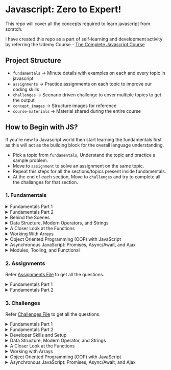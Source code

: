 # Javascript: Zero to Expert!

This repo will cover all the concepts required to learn javascript from scratch.

I have created this repo as a part of self-learning and development activity by referring the Udemy Course - [The Complete Javascript Course](https://www.udemy.com/course/the-complete-javascript-course)

## Project Structure

-   `fundamentals` → Minute details with examples on each and every topic in javascript
-   `assignments` → Practice assignments on each topic to improve our coding skills
-   `challenges` → Scenario driven challenge to cover multiple topics to get the output
-   `concept_images` → Structure images for reference
-   `course-materials` → Material shared during the entire course

## How to Begin with JS?

If you're new to Javascript world then start learning the fundamentals first as this will act as the building block for the overall language understanding.

-   Pick a topic from `fundamentals`, Understand the topic and practice a sample problem.
-   Move to `assignment` to solve an assignment on the same topic.
-   Repeat this steps for all the sections/topics present inside fundamentals.
-   At the end of each section, Move to `challenges` and try to complete all the challanges for that section.

### 1. Fundamentals

<details>
  <summary>Fundamentals Part 1</summary>

#### List of topics coverd under this section:

-   [Intro to Javascript](https://github.com/kunalashar25/learn-javascript/blob/master/fundamentals/js_fundamentals_part_1/introduction/intro.txt)
-   [Linking a Javascript File](https://github.com/kunalashar25/learn-javascript/tree/master/fundamentals/js_fundamentals_part_1/link_a_js_file)
-   [Values and Variables](https://github.com/kunalashar25/learn-javascript/blob/master/fundamentals/js_fundamentals_part_1/values_and_variables/script.js)
-   [Data Types](https://github.com/kunalashar25/learn-javascript/tree/master/fundamentals/js_fundamentals_part_1/data_types)
-   [let, const, and var](https://github.com/kunalashar25/learn-javascript/tree/master/fundamentals/js_fundamentals_part_1/declaring_variables)
-   [Basic Operators](https://github.com/kunalashar25/learn-javascript/tree/master/fundamentals/js_fundamentals_part_1/basic_operators)
-   [Operator Precedence](https://github.com/kunalashar25/learn-javascript/tree/master/fundamentals/js_fundamentals_part_1/operator_precedence)
-   [String and Template Literals](https://github.com/kunalashar25/learn-javascript/tree/master/fundamentals/js_fundamentals_part_1/strings_and_template_literals)
-   [if-else Statement](https://github.com/kunalashar25/learn-javascript/tree/master/fundamentals/js_fundamentals_part_1/if_else)
-   [Type Conversion and Coercion](https://github.com/kunalashar25/learn-javascript/tree/master/fundamentals/js_fundamentals_part_1/type_conversion_and_coercion)
-   [Truthy and Falsy Values](https://github.com/kunalashar25/learn-javascript/tree/master/fundamentals/js_fundamentals_part_1/truthy_and_falsy_values)
-   [== vs ===](https://github.com/kunalashar25/learn-javascript/tree/master/fundamentals/js_fundamentals_part_1/equality_operators)
-   [Boolean Logic](https://github.com/kunalashar25/learn-javascript/tree/master/fundamentals/js_fundamentals_part_1/boolean_logic)
-   [Logical Operators](https://github.com/kunalashar25/learn-javascript/tree/master/fundamentals/js_fundamentals_part_1/logical_operators)
-   [Switch Statement](https://github.com/kunalashar25/learn-javascript/tree/master/fundamentals/js_fundamentals_part_1/switch_statement)
-   [Conditional Operator](https://github.com/kunalashar25/learn-javascript/tree/master/fundamentals/js_fundamentals_part_1/conditional_operator)
</details>

<details>
  <summary>Fundamentals Part 2</summary>

#### List of topics coverd under this section:

-   [Strict Mode](https://github.com/kunalashar25/learn-javascript/tree/master/fundamentals/js_fundamentals_part_2/strict_mode)
-   [Functions](https://github.com/kunalashar25/learn-javascript/tree/master/fundamentals/js_fundamentals_part_2/functions)
-   [Function Declaration vs Expressions](https://github.com/kunalashar25/learn-javascript/tree/master/fundamentals/js_fundamentals_part_2/function_declaration_vs_expressions)
-   [Arrow Functions](https://github.com/kunalashar25/learn-javascript/tree/master/fundamentals/js_fundamentals_part_2/arrow_functions)
-   [Function Calling Functions](https://github.com/kunalashar25/learn-javascript/tree/master/fundamentals/js_fundamentals_part_2/functions_calling_functions)
-   [Reviewing Functions](https://github.com/kunalashar25/learn-javascript/tree/master/fundamentals/js_fundamentals_part_2/reviewing_functions)
-   [Arrays Introduction](https://github.com/kunalashar25/learn-javascript/tree/master/fundamentals/js_fundamentals_part_2/array_introduction)
-   [Basic Array Operations](https://github.com/kunalashar25/learn-javascript/tree/master/fundamentals/js_fundamentals_part_2/basic_array_operation)
-   [Introduction to Objects](https://github.com/kunalashar25/learn-javascript/tree/master/fundamentals/js_fundamentals_part_2/introduction_to_objects)
-   [Dot vs Bracket Notations](https://github.com/kunalashar25/learn-javascript/tree/master/fundamentals/js_fundamentals_part_2/dot_vs_bracket_notation)
-   [Object Methods](https://github.com/kunalashar25/learn-javascript/tree/master/fundamentals/js_fundamentals_part_2/object_methods)
-   [for Loop](https://github.com/kunalashar25/learn-javascript/tree/master/fundamentals/js_fundamentals_part_2/for_loop)
-   [Loop Arrays, Continue, and Break](https://github.com/kunalashar25/learn-javascript/tree/master/fundamentals/js_fundamentals_part_2/looping_array_break_and_continue)
-   [Loop Backwards and Nested Loops](https://github.com/kunalashar25/learn-javascript/tree/master/fundamentals/js_fundamentals_part_2/loop_backwards_and_nested_loops)
-   [While Loop](https://github.com/kunalashar25/learn-javascript/tree/master/fundamentals/js_fundamentals_part_2/while_loop)
</details>

<details>
  <summary>Behind the Scenes</summary>

#### List of topics coverd under this section:

-   [Javascript High-level Overview](https://github.com/kunalashar25/learn-javascript/blob/master/fundamentals/js_behind_the_scenes/high_level_overview/overview.txt)
-   [JS Engine and Runtime](https://github.com/kunalashar25/learn-javascript/blob/master/fundamentals/js_behind_the_scenes/engine_and_runtime/engine_and_runtime.txt)
-   [Execution Context and Call Stack](https://github.com/kunalashar25/learn-javascript/blob/master/fundamentals/js_behind_the_scenes/execution_context_and_call_stack/execution_context_and_call_stack.txt)
-   [Scope and Scope Chain](https://github.com/kunalashar25/learn-javascript/blob/master/fundamentals/js_behind_the_scenes/scope_and_scope_chain/scope_and_scope_chain.txt)
-   [Scoping in Practice](https://github.com/kunalashar25/learn-javascript/tree/master/fundamentals/js_behind_the_scenes/scoping_in_practice)
-   [Hoisting and TDZ](https://github.com/kunalashar25/learn-javascript/blob/master/fundamentals/js_behind_the_scenes/hoisting_and_tdz/hoisting_and_tdz.txt)
-   [this Keyword](https://github.com/kunalashar25/learn-javascript/tree/master/fundamentals/js_behind_the_scenes/this_keyword)
-   [Regular vs Arrow Functions](https://github.com/kunalashar25/learn-javascript/tree/master/fundamentals/js_behind_the_scenes/regular_vs_arrow_functions)
-   [primitives vs Objects](https://github.com/kunalashar25/learn-javascript/tree/master/fundamentals/js_behind_the_scenes/primitives_vs_objects)

</details>

<details>
  <summary>Data Structure, Modern Operators, and Strings</summary>

#### List of topics coverd under this section:

-   [Destructuring Arrays](https://github.com/kunalashar25/learn-javascript/tree/master/fundamentals/data_structure_modern_operators_and_strings/destructuring_arrays)
-   [Destructuring Objects](https://github.com/kunalashar25/learn-javascript/tree/master/fundamentals/data_structure_modern_operators_and_strings/destructuring_objects)
-   [Spread Operator](https://github.com/kunalashar25/learn-javascript/tree/master/fundamentals/data_structure_modern_operators_and_strings/spread_operator)
-   [Rest Patterns and Parameters](https://github.com/kunalashar25/learn-javascript/tree/master/fundamentals/data_structure_modern_operators_and_strings/rest_patterns_and_parameters)
-   [Short Circuiting - && and ||](https://github.com/kunalashar25/learn-javascript/tree/master/fundamentals/data_structure_modern_operators_and_strings/short_circuiting)
-   [Nullish Coalescing Operator - ??](https://github.com/kunalashar25/learn-javascript/tree/master/fundamentals/data_structure_modern_operators_and_strings/nullish_coalescing_operator)
-   [Looping Arrays - for of loop](https://github.com/kunalashar25/learn-javascript/tree/master/fundamentals/data_structure_modern_operators_and_strings/looping_arrays_for_of_loop)
-   [Enhanced Object Literals](https://github.com/kunalashar25/learn-javascript/tree/master/fundamentals/data_structure_modern_operators_and_strings/enhanced_object_literals)
-   [Optional Chaining Operator ?.](https://github.com/kunalashar25/learn-javascript/tree/master/fundamentals/data_structure_modern_operators_and_strings/optional_chaining)
-   [Looping Objects - keys, values, and entries](https://github.com/kunalashar25/learn-javascript/tree/master/fundamentals/data_structure_modern_operators_and_strings/looping_objects)
-   [Sets](https://github.com/kunalashar25/learn-javascript/tree/master/fundamentals/data_structure_modern_operators_and_strings/sets)
-   [Maps - Fundamentals](https://github.com/kunalashar25/learn-javascript/tree/master/fundamentals/data_structure_modern_operators_and_strings/maps/fundamentals)
-   [Maps - Iterations](https://github.com/kunalashar25/learn-javascript/tree/master/fundamentals/data_structure_modern_operators_and_strings/maps/iterations)
-   [Data Structure to Use](https://github.com/kunalashar25/learn-javascript/tree/master/fundamentals/data_structure_modern_operators_and_strings/data_structure_to_use)
-   [Working with Strings - Part 1](https://github.com/kunalashar25/learn-javascript/tree/master/fundamentals/data_structure_modern_operators_and_strings/working_with_strings/part_1)
-   [Working with Strings - Part 2](https://github.com/kunalashar25/learn-javascript/tree/master/fundamentals/data_structure_modern_operators_and_strings/working_with_strings/part_2)
-   [Working with Strings - Part 3](https://github.com/kunalashar25/learn-javascript/tree/master/fundamentals/data_structure_modern_operators_and_strings/working_with_strings/part_3)
-   [Working with Strings - Paractice Methods](https://github.com/kunalashar25/learn-javascript/tree/master/fundamentals/data_structure_modern_operators_and_strings/working_with_strings/method_practice)
</details>

<details>
  <summary>A Closer Look at the Functions</summary>

#### List of topics coverd under this section:

-   [Defaulting Parameters](https://github.com/kunalashar25/learn-javascript/tree/master/fundamentals/closer_look_at_functions/default_parameters)
-   [How Passing Argument Works - Value vs Reference](https://github.com/kunalashar25/learn-javascript/tree/master/fundamentals/closer_look_at_functions/passing_argument_value_vs_reference)
-   [First Class and Higher Order Functions](https://github.com/kunalashar25/learn-javascript/tree/master/fundamentals/closer_look_at_functions/first_class_and_high_order_functions)
-   [Functions Accepting Callback Functions](https://github.com/kunalashar25/learn-javascript/tree/master/fundamentals/closer_look_at_functions/functions_accepting_callback_functions)
-   [Functions Returning Functions](https://github.com/kunalashar25/learn-javascript/tree/master/fundamentals/closer_look_at_functions/functions_returning_functions)
-   [The Call and Apply methods](https://github.com/kunalashar25/learn-javascript/tree/master/fundamentals/closer_look_at_functions/the_call_and_apply_methods)
-   [The Bind Method](https://github.com/kunalashar25/learn-javascript/tree/master/fundamentals/closer_look_at_functions/the_bind_method)
-   [Immediately Invoked Function Expressions - IIFE](https://github.com/kunalashar25/learn-javascript/tree/master/fundamentals/closer_look_at_functions/immediately_invoked_function_expressions)
-   [Closures](https://github.com/kunalashar25/learn-javascript/tree/master/fundamentals/closer_look_at_functions/closures)
-   [More Closures Examples](https://github.com/kunalashar25/learn-javascript/tree/master/fundamentals/closer_look_at_functions/closures/more_closure_examples)
</details>

<details>
  <summary>Working With Arrays</summary>

#### List of topics coverd under this section:

-   [Simple Array Methods](https://github.com/kunalashar25/learn-javascript/tree/master/fundamentals/working_with_arrays/simple_array_methods)
-   [Looping Arrays - forEach](https://github.com/kunalashar25/learn-javascript/tree/master/fundamentals/working_with_arrays/looping_arrays_for_each)
-   [forEach with Map and Set](https://github.com/kunalashar25/learn-javascript/tree/master/fundamentals/working_with_arrays/for_each_with_map_and_set)
-   [Project Bankist App](https://github.com/kunalashar25/learn-javascript/tree/master/fundamentals/working_with_arrays/project_bankist_app)
-   [Creating DOM Elements](https://github.com/kunalashar25/learn-javascript/tree/master/fundamentals/working_with_arrays/creating_dom_elements)
-   [Data Transformation: Map, Filter, Reduce](https://github.com/kunalashar25/learn-javascript/tree/master/fundamentals/working_with_arrays/data_transformation_map_filter_reduce)
-   [The Map Method](https://github.com/kunalashar25/learn-javascript/tree/master/fundamentals/working_with_arrays/the_map_method)
-   [Computing Usernames](https://github.com/kunalashar25/learn-javascript/tree/master/fundamentals/working_with_arrays/computing_usernames)
-   [The Filter Method](https://github.com/kunalashar25/learn-javascript/tree/master/fundamentals/working_with_arrays/the_filter_method)
-   [The Reduce Method](https://github.com/kunalashar25/learn-javascript/tree/master/fundamentals/working_with_arrays/the_reduce_method)
-   [The Magic of Chaining Method](https://github.com/kunalashar25/learn-javascript/tree/master/fundamentals/working_with_arrays/the_magic_of_chaining_methods)
-   [The Find Method](https://github.com/kunalashar25/learn-javascript/tree/master/fundamentals/working_with_arrays/the_find_method)
-   [Implement Login](https://github.com/kunalashar25/learn-javascript/tree/master/fundamentals/working_with_arrays/implement_login)
-   [Implement Transfers](https://github.com/kunalashar25/learn-javascript/tree/master/fundamentals/working_with_arrays/implement_transfers)
-   [The FindIndex Method](https://github.com/kunalashar25/learn-javascript/tree/master/fundamentals/working_with_arrays/the_findindex_method)
-   [Some and Every](https://github.com/kunalashar25/learn-javascript/tree/master/fundamentals/working_with_arrays/some_and_every)
-   [flat and flatMap](https://github.com/kunalashar25/learn-javascript/tree/master/fundamentals/working_with_arrays/flat_and_flatMap)
-   [Sorting Arrays](https://github.com/kunalashar25/learn-javascript/tree/master/fundamentals/working_with_arrays/sorting_arrays)
-   [More ways of Creating and Filling Arrays](https://github.com/kunalashar25/learn-javascript/tree/master/fundamentals/working_with_arrays/more_ways_of_creating_and_filling_arrays)
-   [Which Array method to use?](https://github.com/kunalashar25/learn-javascript/tree/master/fundamentals/working_with_arrays/which_array_method_to_use)
-   [Method Practice](https://github.com/kunalashar25/learn-javascript/tree/master/fundamentals/working_with_arrays/methods_practice)
</details>

<details>
  <summary>Object Oriented Programming (OOP) with JavaScript</summary>

#### List of topics coverd under this section:

-   [What is OOP?](https://github.com/kunalashar25/learn-javascript/tree/master/fundamentals/oop_with_js/what_is_oop)
-   [OOP in JavaScript](https://github.com/kunalashar25/learn-javascript/tree/master/fundamentals/oop_with_js/oop_in_javascript)
-   [Constructor Functions and the new operator](https://github.com/kunalashar25/learn-javascript/tree/master/fundamentals/oop_with_js/constructor_functions_and_new_operator)
-   [Prototypes](https://github.com/kunalashar25/learn-javascript/tree/master/fundamentals/oop_with_js/prototypes)
-   [Prototypal Inheritance and Prototypal Chain](https://github.com/kunalashar25/learn-javascript/tree/master/fundamentals/oop_with_js/prototypal_inheritance_and_prototype_change) : Capture clear picture later.
-   [Prototype Inheritance on built-in Objectes](https://github.com/kunalashar25/learn-javascript/tree/master/fundamentals/oop_with_js/prototype_inheritance_on_built_in_objects)
-   [ES6 Classes](https://github.com/kunalashar25/learn-javascript/tree/master/fundamentals/oop_with_js/es6_classes)
-   [Setters and Getters](https://github.com/kunalashar25/learn-javascript/tree/master/fundamentals/oop_with_js/setters_and_getters)
-   [Static Methods](https://github.com/kunalashar25/learn-javascript/tree/master/fundamentals/oop_with_js/static_methods)
-   [Object.create()](https://github.com/kunalashar25/learn-javascript/tree/master/fundamentals/oop_with_js/object_create)
-   [Inheritance between Classes: Constuctor Functions](https://github.com/kunalashar25/learn-javascript/tree/master/fundamentals/oop_with_js/inheritance_between_classes/constructor_functions)
-   [Inheritance between Classes: ES6 Classes](https://github.com/kunalashar25/learn-javascript/tree/master/fundamentals/oop_with_js/inheritance_between_classes/es6_classes)
-   [Inheritance between Classes: Object.create()](https://github.com/kunalashar25/learn-javascript/tree/master/fundamentals/oop_with_js/inheritance_between_classes/object_create)
-   [Another Class Example](https://github.com/kunalashar25/learn-javascript/tree/master/fundamentals/oop_with_js/another_class_example)
-   [Encapsulation: Protected Properties and Methods](https://github.com/kunalashar25/learn-javascript/tree/master/fundamentals/oop_with_js/encapsulation/protected_properties_and_methods)
-   [Encapsulation: Private Class Fields and Methods](https://github.com/kunalashar25/learn-javascript/tree/master/fundamentals/oop_with_js/encapsulation/private_class_fields_and_methods)
-   [Chaining Methods](https://github.com/kunalashar25/learn-javascript/tree/master/fundamentals/oop_with_js/chaining_methods)
</details>

<details>
  <summary>Asynchronous JavaScript: Promises, Async/Await, and Ajax</summary>

#### List of topics coverd under this section:

-   [Async JS, Ajax, and API](https://github.com/kunalashar25/learn-javascript/tree/master/fundamentals/asynchronous_javascript/async_js_ajax_api)
-   [First AJAX call: XMLHTTPREQUEST](https://github.com/kunalashar25/learn-javascript/tree/master/fundamentals/asynchronous_javascript/first_ajax_call)
-   [Callback Hell](https://github.com/kunalashar25/learn-javascript/tree/master/fundamentals/asynchronous_javascript/callback_hell)
-   [Promises and Fetch API](https://github.com/kunalashar25/learn-javascript/tree/master/fundamentals/asynchronous_javascript/promises_and_fetch_api)
-   [Consuming Promises](https://github.com/kunalashar25/learn-javascript/tree/master/fundamentals/asynchronous_javascript/consuming_promises)
-   [Chaining Promises](https://github.com/kunalashar25/learn-javascript/tree/master/fundamentals/asynchronous_javascript/chaining_promises)
-   [Handling Rejected Promises](https://github.com/kunalashar25/learn-javascript/tree/master/fundamentals/asynchronous_javascript/handling_rejected_promises)
-   [Throwing Errors Manually](https://github.com/kunalashar25/learn-javascript/tree/master/fundamentals/asynchronous_javascript/throwing_errors_manually)
-   [Asynchronous Behind the Scene - The Event Loop](https://github.com/kunalashar25/learn-javascript/tree/master/fundamentals/asynchronous_javascript/async_behind_the_scene_the_event_loop)
-   [Event Loop in Practice](https://github.com/kunalashar25/learn-javascript/tree/master/fundamentals/asynchronous_javascript/event_loop_in_practice)
-   [Building a Simple Promise](https://github.com/kunalashar25/learn-javascript/tree/master/fundamentals/asynchronous_javascript/building_a_simple_promise)
-   [Promisifying Geolocation API](https://github.com/kunalashar25/learn-javascript/tree/master/fundamentals/asynchronous_javascript/promisifying_geolocation_api)
-   [Consuming Promises with Async/Await](https://github.com/kunalashar25/learn-javascript/tree/master/fundamentals/asynchronous_javascript/consuming_promises_with_async_await)
-   [Error Handling with try/catch](https://github.com/kunalashar25/learn-javascript/tree/master/fundamentals/asynchronous_javascript/error_handling_with_try_catch)
-   [Returning Values from Async Function](https://github.com/kunalashar25/learn-javascript/tree/master/fundamentals/asynchronous_javascript/returning_values_from_async_function)
-   [Running Promise in Parallel](https://github.com/kunalashar25/learn-javascript/tree/master/fundamentals/asynchronous_javascript/running_promise_in_parallel)
-   [Other Promise Combinators - Race, AllSettled, Any](https://github.com/kunalashar25/learn-javascript/tree/master/fundamentals/asynchronous_javascript/other_promise_combinators)
</details>

<details>
  <summary>Modules, Tooling, and Functional</summary>

#### List of topics coverd under this section:

-   [Overview of Modern JS Development](https://github.com/kunalashar25/learn-javascript/tree/master/fundamentals/modules_tooling_and_functional/overview_of_modern_js_development)
-   [Overview of Modules in JS](https://github.com/kunalashar25/learn-javascript/tree/master/fundamentals/modules_tooling_and_functional/overview_of_modern_js_development)
-   [Exporting and Importing Modules](https://github.com/kunalashar25/learn-javascript/tree/master/fundamentals/modules_tooling_and_functional/exporting_and_importing_modules)
</details>

### 2. Assignments

Refer [Assignments File](https://github.com/kunalashar25/learn-javascript/blob/master/assignment/assignments-js-fundamentals.pdf) to get all the questions.

<details>
  <summary>Fundamentals Part 1</summary>

#### Assignment topics in this section:

-   [Values and Variables](https://github.com/kunalashar25/learn-javascript/tree/master/assignment/js_fundamentals_part_1/values_and_varaibles)
-   [Data Types](https://github.com/kunalashar25/learn-javascript/tree/master/assignment/js_fundamentals_part_1/data_types)
-   [let, const, and var](https://github.com/kunalashar25/learn-javascript/tree/master/assignment/js_fundamentals_part_1/let_const_var)
-   [Basic Operators](https://github.com/kunalashar25/learn-javascript/tree/master/assignment/js_fundamentals_part_1/basic_operators)
-   [String and Template Literals](https://github.com/kunalashar25/learn-javascript/tree/master/assignment/js_fundamentals_part_1/strings_and_template_literals)
-   [if-else Statement](https://github.com/kunalashar25/learn-javascript/tree/master/assignment/js_fundamentals_part_1/if_else)
-   [Type Conversion and Corecion](https://github.com/kunalashar25/learn-javascript/tree/master/assignment/js_fundamentals_part_1/type_conversion_and_coercion)
-   [== vs ===](https://github.com/kunalashar25/learn-javascript/tree/master/assignment/js_fundamentals_part_1/equality_operators)
-   [Logical Operators](https://github.com/kunalashar25/learn-javascript/tree/master/assignment/js_fundamentals_part_1/logical_operators)
-   [Switch Statement](https://github.com/kunalashar25/learn-javascript/tree/master/assignment/js_fundamentals_part_1/switch_statement)
-   [Conditional Operators](https://github.com/kunalashar25/learn-javascript/tree/master/assignment/js_fundamentals_part_1/conditional_operator)
</details>

<details>
  <summary>Fundamentals Part 2</summary>

#### Assignment topics in this section:

-   [Functions](https://github.com/kunalashar25/learn-javascript/tree/master/assignment/js_fundamentals_part_2/functions)
-   [Function Declaration vs Expressions](https://github.com/kunalashar25/learn-javascript/tree/master/assignment/js_fundamentals_part_2/function_declaration_vs_expressions)
-   [Arrow Functions](https://github.com/kunalashar25/learn-javascript/tree/master/assignment/js_fundamentals_part_2/arrow_functions)
-   [Function Calling Functions](https://github.com/kunalashar25/learn-javascript/tree/master/assignment/js_fundamentals_part_2/functions_calling_functions)
-   [Arrays Introduction](https://github.com/kunalashar25/learn-javascript/tree/master/assignment/js_fundamentals_part_2/array_introduction)
-   [Basic Array Operations](https://github.com/kunalashar25/learn-javascript/tree/master/assignment/js_fundamentals_part_2/basic_array_operation)
-   [Introduction to Objects](https://github.com/kunalashar25/learn-javascript/tree/master/assignment/js_fundamentals_part_2/introduction_to_objects)
-   [Dot vs Bracket Notations](https://github.com/kunalashar25/learn-javascript/tree/master/assignment/js_fundamentals_part_2/dot_vs_bracket_notation)
-   [Object Methods](https://github.com/kunalashar25/learn-javascript/tree/master/assignment/js_fundamentals_part_2/object_methods)
-   [for Loop](https://github.com/kunalashar25/learn-javascript/tree/master/assignment/js_fundamentals_part_2/for_loop)
-   [Loop Arrays, Continue, and Break](https://github.com/kunalashar25/learn-javascript/tree/master/assignment/js_fundamentals_part_2/looping_array_break_and_continue)
-   [Loop Backwards and Nested Loops](https://github.com/kunalashar25/learn-javascript/tree/master/assignment/js_fundamentals_part_2/loop_backwards_and_nested_loops)
-   [While Loop](https://github.com/kunalashar25/learn-javascript/tree/master/assignment/js_fundamentals_part_2/while_loop)
</details>

### 3. Challenges

Refer [Challenges File](https://github.com/kunalashar25/learn-javascript/blob/master/challenges/all-coding-challenges.pdf) to get all the questions.

<details>
  <summary>Fundamentals Part 1</summary>

#### Challenges in this section:

-   [Challenge 1](https://github.com/kunalashar25/learn-javascript/tree/master/challenges/js_fundamentals_part_1/challenge_1)
-   [Challenge 2](https://github.com/kunalashar25/learn-javascript/tree/master/challenges/js_fundamentals_part_1/challenge_2)
-   [Challenge 3](https://github.com/kunalashar25/learn-javascript/tree/master/challenges/js_fundamentals_part_1/challenge_3)
-   [Challenge 4](https://github.com/kunalashar25/learn-javascript/tree/master/challenges/js_fundamentals_part_1/challenge_4)

</details>

<details>
  <summary>Fundamentals Part 2</summary>

#### Challenges in this section:

-   [Challenge 1](https://github.com/kunalashar25/learn-javascript/tree/master/challenges/js_fundamentals_part_2/challenge_1)
-   [Challenge 2](https://github.com/kunalashar25/learn-javascript/tree/master/challenges/js_fundamentals_part_2/challenge_2)
-   [Challenge 3](https://github.com/kunalashar25/learn-javascript/tree/master/challenges/js_fundamentals_part_2/challenge_3)
-   [Challenge 4](https://github.com/kunalashar25/learn-javascript/tree/master/challenges/js_fundamentals_part_2/challenge_4)

</details>

<details>
  <summary>Developer Skills and Setup</summary>

#### Challenges in this section:

-   [Challenge 1](https://github.com/kunalashar25/learn-javascript/tree/master/challenges/developer_skills_and_setup/challenge_1)
</details>

<details>
  <summary>Data Structure, Modern Operator, and Strings</summary>

#### Challenges in this section:

-   [Challenge 1](https://github.com/kunalashar25/learn-javascript/tree/master/challenges/data_structure_modern_operators_and_strings/challenge_1)
-   [Challenge 2](https://github.com/kunalashar25/learn-javascript/tree/master/challenges/data_structure_modern_operators_and_strings/challenge_2)
-   [Challenge 3](https://github.com/kunalashar25/learn-javascript/tree/master/challenges/data_structure_modern_operators_and_strings/challenge_3)
-   [Challenge 4](https://github.com/kunalashar25/learn-javascript/tree/master/challenges/data_structure_modern_operators_and_strings/challenge_4)
</details>

<details>
  <summary>A Closer Look at the Functions</summary>

#### Challenges in this section:

-   [Challenge 1](https://github.com/kunalashar25/learn-javascript/tree/master/challenges/closer_look_at_functions/challenge_1)
-   [Challenge 2](https://github.com/kunalashar25/learn-javascript/tree/master/challenges/closer_look_at_functions/challenge_2)
</details>

<details>
  <summary>Working with Arrays</summary>

#### Challenges in this section:

-   [Challenge 1](https://github.com/kunalashar25/learn-javascript/tree/master/challenges/working_with_arrays/challenge_1)
-   [Challenge 2](https://github.com/kunalashar25/learn-javascript/tree/master/challenges/working_with_arrays/challenge_2)
-   [Challenge 3](https://github.com/kunalashar25/learn-javascript/tree/master/challenges/working_with_arrays/challenge_3)
-   [Challenge 4](https://github.com/kunalashar25/learn-javascript/tree/master/challenges/working_with_arrays/challenge_4)
</details>

<details>
  <summary>Object Oriented Programming (OOP) with JavaScript</summary>

#### Challenges in this section:

-   [Challenge 1](https://github.com/kunalashar25/learn-javascript/tree/master/challenges/oop_with_js/challenge_1)
-   [Challenge 2](https://github.com/kunalashar25/learn-javascript/tree/master/challenges/oop_with_js/challenge_2)
-   [Challenge 3](https://github.com/kunalashar25/learn-javascript/tree/master/challenges/oop_with_js/challenge_3)
</details>

<details>
  <summary>Asynchronous JavaScript: Promises, Async/Await, and Ajax</summary>

#### Challenges in this section:

-   [Challenge 1](https://github.com/kunalashar25/learn-javascript/tree/master/challenges/asynchronous_javascript/challenge_1)
-   [Challenge 2](https://github.com/kunalashar25/learn-javascript/tree/master/challenges/asynchronous_javascript/challenge_2)
-   [Challenge 3](https://github.com/kunalashar25/learn-javascript/tree/master/challenges/asynchronous_javascript/challenge_3)
</details>
